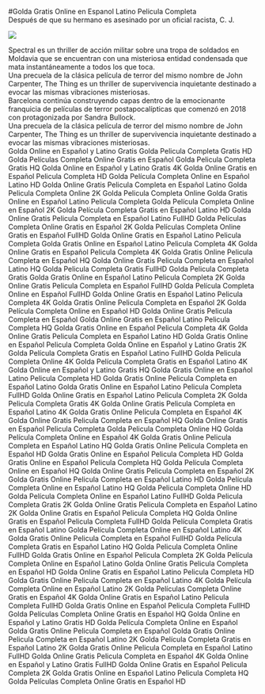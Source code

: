 #Golda Gratis Online en Espanol Latino Pelicula Completa  
Después de que su hermano es asesinado por un oficial racista, C. J.  
  
[![](https://i.imgur.com/qSNzIqt.png)](https://movie.rssnews.media/AbIxzIEZC.php)  
  
Spectral es un thriller de acción militar sobre una tropa de soldados  en Moldavia que se encuentran con una misteriosa entidad condensada que mata instantáneamente a todos los que toca.  
Una precuela de la clásica película de terror del mismo nombre de John Carpenter, The Thing es un thriller de supervivencia inquietante destinado a evocar las mismas vibraciones misteriosas.  
 Barcelona continúa construyendo capas dentro de la emocionante franquicia de películas de terror postapocalípticas que comenzó en 2018 con  protagonizada por Sandra Bullock.  
Una precuela de la clásica película de terror del mismo nombre de John Carpenter, The Thing es un thriller de supervivencia inquietante destinado a evocar las mismas vibraciones misteriosas.  
Golda Online en Español y Latino Gratis
Golda Pelicula Completa Gratis HD
Golda Películas Completa Online Gratis en Español
Golda Pelicula Completa Gratis HQ
Golda Online en Español y Latino Gratis 4K
Golda Online Gratis en Español Pelicula Completa HD
Golda Película Completa Online en Español Latino HD
Golda Online Gratis Pelicula Completa en Español Latino
Golda Pelicula Completa Online 2K
Golda Pelicula Completa Online
Golda Gratis Online en Español Latino Pelicula Completa
Golda Película Completa Online en Español 2K
Golda Película Completa Gratis en Español Latino HD
Golda Online Gratis Pelicula Completa en Español Latino FullHD
Golda Películas Completa Online Gratis en Español 2K
Golda Películas Completa Online Gratis en Español FullHD
Golda Online Gratis en Español Latino Pelicula Completa
Golda Gratis Online en Español Latino Pelicula Completa 4K
Golda Online Gratis en Español Pelicula Completa 4K
Golda Gratis Online Pelicula Completa en Español HQ
Golda Online Gratis Pelicula Completa en Español Latino HQ
Golda Pelicula Completa Gratis FullHD
Golda Pelicula Completa Gratis
Golda Gratis Online en Español Latino Pelicula Completa 2K
Golda Online Gratis Pelicula Completa en Español FullHD
Golda Película Completa Online en Español FullHD
Golda Online Gratis en Español Latino Pelicula Completa 4K
Golda Gratis Online Pelicula Completa en Español 2K
Golda Película Completa Online en Español HD
Golda Online Gratis Pelicula Completa en Español
Golda Online Gratis en Español Latino Pelicula Completa HQ
Golda Gratis Online en Español Pelicula Completa 4K
Golda Online Gratis Pelicula Completa en Español Latino HD
Golda Gratis Online en Español Pelicula Completa
Golda Online en Español y Latino Gratis 2K
Golda Película Completa Gratis en Español Latino FullHD
Golda Pelicula Completa Online 4K
Golda Película Completa Gratis en Español Latino 4K
Golda Online en Español y Latino Gratis HQ
Golda Gratis Online en Español Latino Pelicula Completa HD
Golda Gratis Online Pelicula Completa en Español Latino
Golda Gratis Online en Español Latino Pelicula Completa FullHD
Golda Online Gratis en Español Latino Pelicula Completa 2K
Golda Pelicula Completa Gratis 4K
Golda Online Gratis Pelicula Completa en Español Latino 4K
Golda Gratis Online Pelicula Completa en Español 4K
Golda Online Gratis Pelicula Completa en Español HQ
Golda Online Gratis en Español Pelicula Completa
Golda Pelicula Completa Online HQ
Golda Película Completa Online en Español 4K
Golda Gratis Online Pelicula Completa en Español Latino HQ
Golda Gratis Online Pelicula Completa en Español HD
Golda Gratis Online en Español Pelicula Completa HD
Golda Gratis Online en Español Pelicula Completa HQ
Golda Película Completa Online en Español HQ
Golda Online Gratis Pelicula Completa en Español 2K
Golda Gratis Online Pelicula Completa en Español Latino HD
Golda Película Completa Online en Español Latino HQ
Golda Pelicula Completa Online HD
Golda Película Completa Online en Español Latino FullHD
Golda Pelicula Completa Gratis 2K
Golda Online Gratis Pelicula Completa en Español Latino 2K
Golda Online Gratis en Español Pelicula Completa HQ
Golda Online Gratis en Español Pelicula Completa FullHD
Golda Película Completa Gratis en Español Latino
Golda Película Completa Online en Español Latino 4K
Golda Gratis Online Pelicula Completa en Español FullHD
Golda Película Completa Gratis en Español Latino HQ
Golda Pelicula Completa Online FullHD
Golda Gratis Online en Español Pelicula Completa 2K
Golda Película Completa Online en Español Latino
Golda Online Gratis Pelicula Completa en Español HD
Golda Online Gratis en Español Latino Pelicula Completa HD
Golda Gratis Online Pelicula Completa en Español Latino 4K
Golda Película Completa Online en Español Latino 2K
Golda Películas Completa Online Gratis en Español 4K
Golda Online Gratis en Español Latino Pelicula Completa FullHD
Golda Gratis Online en Español Pelicula Completa FullHD
Golda Películas Completa Online Gratis en Español HQ
Golda Online en Español y Latino Gratis HD
Golda Película Completa Online en Español
Golda Gratis Online Pelicula Completa en Español
Golda Gratis Online Pelicula Completa en Español Latino 2K
Golda Película Completa Gratis en Español Latino 2K
Golda Gratis Online Pelicula Completa en Español Latino FullHD
Golda Online Gratis Pelicula Completa en Español 4K
Golda Online en Español y Latino Gratis FullHD
Golda Online Gratis en Español Pelicula Completa 2K
Golda Gratis Online en Español Latino Pelicula Completa HQ
Golda Películas Completa Online Gratis en Español HD